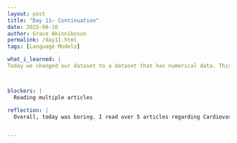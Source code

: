 ```yaml
---
layout: post
title: "Day 11– Continuation"
date: 2025-06-10
author: Grace Akinnibosun
permalink: /day11.html
tags: [Language Models]

what_i_learned: |
Today we changed our dataset to a dataset that has numerical data. This was done to prevent presenting the data set inaccurately. Our dataset was modified today to include numerical data.  To avoid misrepresenting the dataset and to maintain the objectivity and quantifiability of our study, this was done.  Working with numerical data enables us to produce visualizations like scatter plots and histograms, apply statistical techniques more successfully, and make more understandable inferences based on quantifiable variables.



blockers: |
  Reading multiple articles

reflection: |
  Overall, today was boring. I read over 5 articles regarding Cardiovascular disease to better support my analysis. Additionally, adding numerical data to our work this modification lessens the possibility of misunderstandings that can arise when dealing with qualitative or categorical data.  All things considered, this choice bolsters the validity of our results and encourages a more exacting method of data analysis.


---
```


